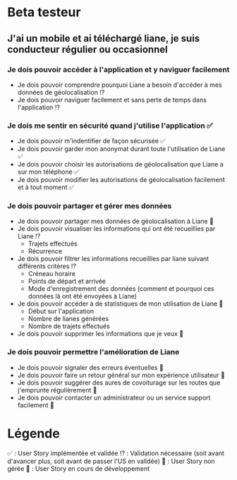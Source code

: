 # Beta testeur
## J'ai un mobile et ai téléchargé liane, je suis conducteur régulier ou occasionnel

### Je dois pouvoir accéder à l'application et y naviguer facilement 
- Je dois pouvoir comprendre pourquoi Liane a besoin d'accéder à mes données de géolocalisation :interrobang:
- Je dois pouvoir naviguer facilement et sans perte de temps dans l'application :interrobang:

### Je dois me sentir en sécurité quand j'utilise l'application :white_check_mark:
- Je dois pouvoir m'indentifier de façon sécurisée :white_check_mark:
- Je dois pouvoir garder mon anonymat durant toute l'utilisation de Liane :white_check_mark:
- Je dois pouvoir choisir les autorisations de géolocalisation que Liane a sur mon téléphone :white_check_mark:
- Je dois pouvoir modifier les autorisations de géolocalisation facilement et à tout moment :white_check_mark:

### Je dois pouvoir partager et gérer mes données 
- Je dois pouvoir partager mes données de géolocalisation à Liane :seedling:
- Je dois pouvoir visualiser les informations qui ont été recueillies par Liane :interrobang:
  - Trajets effectués 
  - Récurrence 
- Je dois pouvoir filtrer les informations recueillies par liane suivant différents critères :interrobang:
  - Créneau horaire 
  - Points de départ et arrivée 
  - Mode d'enregistrement des données (comment et pourquoi ces données là ont été envoyées à Liane)  
- Je dois pouvoir accéder à de statistiques de mon utilisation de Liane :seedling:
  - Début sur l'application 
  - Nombre de lianes générées 
  - Nombre de trajets effectués 
- Je dois pouvoir supprimer les informations que je veux :seedling:

### Je dois pouvoir permettre l'amélioration de Liane 
- Je dois pouvoir signaler des erreurs éventuelles :no_entry_sign:
- Je dois pouvoir faire un retour général sur mon expérience utilisateur :no_entry_sign:
- Je dois pouvoir suggérer des aures de covoiturage sur les routes que j'emprunte régulièrement :no_entry_sign:
- Je dois pouvoir contacter un administrateur ou un service support facilement :no_entry_sign:


# Légende 
:white_check_mark: : User Story implémentée et validée 
:interrobang: : Validation nécessaire (soit avant d'avancer plus, soit avant de passer l'US en validée) 
:no_entry_sign: : User Story non gérée
:seedling: : User Story en cours de développement
